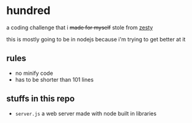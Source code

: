 # hundred
a coding challenge that i ~~made for myself~~ stole from [zesty](https://github.com/sample-text-here/hundred)

this is mostly going to be in nodejs because i'm trying to get better at it

## rules
- no minify code
- has to be shorter than 101 lines

## stuffs in this repo

- `server.js` a web server made with node built in libraries
